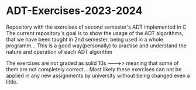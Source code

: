 # ADT-Exercises-2023-2024
Repository with the exercises of second semester's ADT implemented in C 
The current repository's goal is to show the usage of the ADT algorithms, that we have been taught in 2nd semester, being used in  a whole programm...
This is a good way(personally) to practise and understand the nature and operation of each ADT algorithm

The exercises are not graded as solid 10s --->> meaning that some of them are not completely correct...
Most likely these exercises can not be applied in any new assignments by university without being changed even a little.
